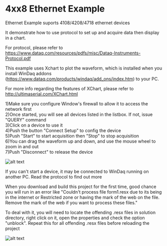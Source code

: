 # 4xx8 Ethernet Example
 Ethernet Example suports 4108/4208/4718 ethernet devices
 
 It demonstrate how to use protocol to set up and acquire data then display in a chart. 
 
 For protocol, please refer to  https://www.dataq.com/resources/pdfs/misc/Dataq-Instruments-Protocol.pdf
 
 This example uses Xchart to plot the waveform, which is installed when you install WinDaq addons (https://www.dataq.com/products/windaq/add_ons/index.htm) to your PC. 
  
 For more info regarding the features of XChart, please refer to http://ultimaserial.com/XChart.html
 
 1)Make sure you configure Window's firewall to allow it to access the network first<br/>
 2)Once started, you will see all devices listed in the listbox. If not, issue "QUERY" command<br/>
 3)Click on a device to use it<br/>
 4)Push the button "Connect Setup" to config the device<br/>
 5)Push "Start" to start acquisition then "Stop" to stop acquisition<br/>
 6)You can drag the waveform up and down, and use the mouse wheel to zoom in and out<br/> 
 7)Push "Disconnect" to release the device<br/>
 
 ![alt text](https://www.dataq.com/resources/repository/ethernet.gif "ScreenCapture by LICECap")
 
 If you can't start a device, it may be connected to WinDaq running on another PC. Read the protocol to find out more
 
 When you download and build this project for the first time, good chance you will run in an error like "Couldn't process file form1.resx due to its being in the internet or Restricted zone or having the mark of the web on the file. Remove the mark of the web if you want to process these files."

To deal with it, you will need to locate the offending .resx files in solution directory, right click on it, open the properties and check the option "unblock". Repeat this for all offending .resx files before reloading the project

![alt text](https://www.dataq.com/resources/repository/resxunblock.png "how to unblock resx files")


